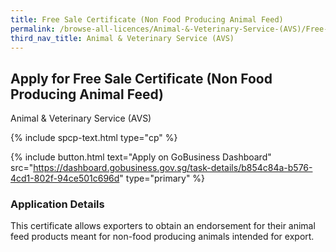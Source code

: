 ```yaml
---
title: Free Sale Certificate (Non Food Producing Animal Feed)
permalink: /browse-all-licences/Animal-&-Veterinary-Service-(AVS)/Free-Sale-Certificate-(Non-Food-Producing-Animal-Feed)
third_nav_title: Animal & Veterinary Service (AVS)
---
```


## Apply for Free Sale Certificate (Non Food Producing Animal Feed)

Animal & Veterinary Service (AVS)

{% include spcp-text.html type="cp" %}

{% include button.html text="Apply on GoBusiness Dashboard" src="https://dashboard.gobusiness.gov.sg/task-details/b854c84a-b576-4cd1-802f-94ce501c696d" type="primary" %}

<H3>Application Details</H3>

<p>This certificate allows exporters to obtain an endorsement for their animal feed products meant for non-food producing animals intended for export.</p>


